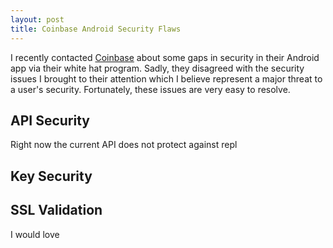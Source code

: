 ```yaml
---
layout: post
title: Coinbase Android Security Flaws
---
```


I recently contacted [Coinbase](https://www.coinbase.com) about some gaps in security in their Android app via their white hat program. Sadly, they disagreed with the security issues I brought to their attention which I believe represent a major threat to a user's security. Fortunately, these issues are very easy to resolve.

## API Security
Right now the current API does not protect against repl

## Key Security

## SSL Validation

I would love 